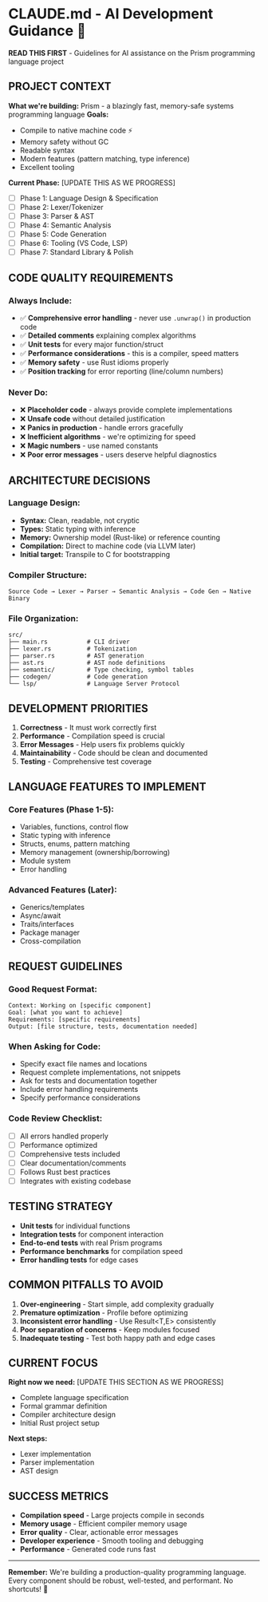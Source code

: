 # CLAUDE.md - AI Development Guidance 🤖

**READ THIS FIRST** - Guidelines for AI assistance on the Prism programming language project

## **PROJECT CONTEXT**

**What we're building:** Prism - a blazingly fast, memory-safe systems programming language
**Goals:** 
- Compile to native machine code ⚡
- Memory safety without GC
- Readable syntax 
- Modern features (pattern matching, type inference)
- Excellent tooling

**Current Phase:** [UPDATE THIS AS WE PROGRESS]
- [ ] Phase 1: Language Design & Specification
- [ ] Phase 2: Lexer/Tokenizer  
- [ ] Phase 3: Parser & AST
- [ ] Phase 4: Semantic Analysis
- [ ] Phase 5: Code Generation
- [ ] Phase 6: Tooling (VS Code, LSP)
- [ ] Phase 7: Standard Library & Polish

## **CODE QUALITY REQUIREMENTS**

### **Always Include:**
- ✅ **Comprehensive error handling** - never use `.unwrap()` in production code
- ✅ **Detailed comments** explaining complex algorithms  
- ✅ **Unit tests** for every major function/struct
- ✅ **Performance considerations** - this is a compiler, speed matters
- ✅ **Memory safety** - use Rust idioms properly
- ✅ **Position tracking** for error reporting (line/column numbers)

### **Never Do:**
- ❌ **Placeholder code** - always provide complete implementations
- ❌ **Unsafe code** without detailed justification
- ❌ **Panics in production** - handle errors gracefully
- ❌ **Inefficient algorithms** - we're optimizing for speed
- ❌ **Magic numbers** - use named constants
- ❌ **Poor error messages** - users deserve helpful diagnostics

## **ARCHITECTURE DECISIONS**

### **Language Design:**
- **Syntax:** Clean, readable, not cryptic
- **Types:** Static typing with inference
- **Memory:** Ownership model (Rust-like) or reference counting
- **Compilation:** Direct to machine code (via LLVM later)
- **Initial target:** Transpile to C for bootstrapping

### **Compiler Structure:**
```
Source Code → Lexer → Parser → Semantic Analysis → Code Gen → Native Binary
```

### **File Organization:**
```
src/
├── main.rs           # CLI driver
├── lexer.rs          # Tokenization
├── parser.rs         # AST generation  
├── ast.rs            # AST node definitions
├── semantic/         # Type checking, symbol tables
├── codegen/          # Code generation
└── lsp/              # Language Server Protocol
```

## **DEVELOPMENT PRIORITIES**

1. **Correctness** - It must work correctly first
2. **Performance** - Compilation speed is crucial  
3. **Error Messages** - Help users fix problems quickly
4. **Maintainability** - Code should be clean and documented
5. **Testing** - Comprehensive test coverage

## **LANGUAGE FEATURES TO IMPLEMENT**

### **Core Features (Phase 1-5):**
- Variables, functions, control flow
- Static typing with inference
- Structs, enums, pattern matching
- Memory management (ownership/borrowing)
- Module system
- Error handling

### **Advanced Features (Later):**
- Generics/templates
- Async/await
- Traits/interfaces  
- Package manager
- Cross-compilation

## **REQUEST GUIDELINES**

### **Good Request Format:**
```
Context: Working on [specific component]
Goal: [what you want to achieve]
Requirements: [specific requirements]
Output: [file structure, tests, documentation needed]
```

### **When Asking for Code:**
- Specify exact file names and locations
- Request complete implementations, not snippets
- Ask for tests and documentation together
- Include error handling requirements
- Specify performance considerations

### **Code Review Checklist:**
- [ ] All errors handled properly
- [ ] Performance optimized
- [ ] Comprehensive tests included
- [ ] Clear documentation/comments
- [ ] Follows Rust best practices
- [ ] Integrates with existing codebase

## **TESTING STRATEGY**

- **Unit tests** for individual functions
- **Integration tests** for component interaction
- **End-to-end tests** with real Prism programs
- **Performance benchmarks** for compilation speed
- **Error handling tests** for edge cases

## **COMMON PITFALLS TO AVOID**

1. **Over-engineering** - Start simple, add complexity gradually
2. **Premature optimization** - Profile before optimizing
3. **Inconsistent error handling** - Use Result<T,E> consistently
4. **Poor separation of concerns** - Keep modules focused
5. **Inadequate testing** - Test both happy path and edge cases

## **CURRENT FOCUS**

**Right now we need:** [UPDATE THIS SECTION AS WE PROGRESS]
- Complete language specification
- Formal grammar definition  
- Compiler architecture design
- Initial Rust project setup

**Next steps:**
- Lexer implementation
- Parser implementation
- AST design

## **SUCCESS METRICS**

- **Compilation speed** - Large projects compile in seconds
- **Memory usage** - Efficient compiler memory usage
- **Error quality** - Clear, actionable error messages  
- **Developer experience** - Smooth tooling and debugging
- **Performance** - Generated code runs fast

---

**Remember:** We're building a production-quality programming language. Every component should be robust, well-tested, and performant. No shortcuts! 🚀